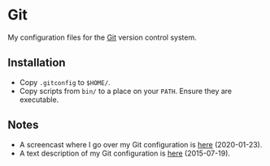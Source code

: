 # Git

My configuration files for the [Git](http://git-scm.com/) version control
system.

## Installation

* Copy `.gitconfig` to `$HOME/`.
* Copy scripts from `bin/` to a place on your `PATH`. Ensure they are
  executable.

## Notes

* A screencast where I go over my Git configuration is
  [here](https://www.youtube.com/watch?v=woCwZ9OnvYo) (2020-01-23).
* A text description of my Git configuration is
  [here](https://blog.petrzemek.net/2015/07/19/my-git-configuration/)
  (2015-07-19).
